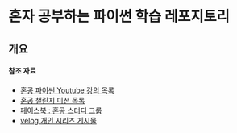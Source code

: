 # 혼자 공부하는 파이썬 학습 레포지토리
## 개요
#### 참조 자료
- [혼공 파이썬 Youtube 강의 목록](https://www.youtube.com/watch?v=IUXMgyiFBIU&list=PLBXuLgInP-5kr0PclHz1ubNZgESmliuB7)
- [혼공 챌린지 미션 목록](https://hongong.hanbit.co.kr/%ed%98%bc%ea%b3%b5-%ea%b2%8c%ec%8b%9c%ed%8c%90/?uid=27&mod=document&pageid=1)
- [페이스북 : 혼공 스터디 그룹](https://www.facebook.com/groups/301584907425640)
- [velog 개인 시리즈 게시물](https://velog.io/@kjhwan1994/series/%ED%98%BC%EA%B3%B5%EC%B1%8C%EB%A6%B0%EC%A7%80-%ED%98%BC%EA%B3%B5%EB%8B%A8-6%EA%B8%B0-Python)
